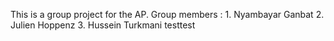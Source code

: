 This is a group project for the AP.
Group members : 
    1. Nyambayar Ganbat
    2. Julien Hoppenz
    3. Hussein Turkmani
testtest
